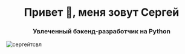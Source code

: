 <h1 align="center">Привет 👋, меня зовут Сергей</h1>
<h3 align="center">Увлеченный бэкенд-разработчик на Python</h3>

<p align="left"> <img src="https://komarev.com/ghpvc/?username=sergeytsvl&label=Profile%20views&color=0e75b6&style=flat" alt="сергейтсвл" /> </p>





